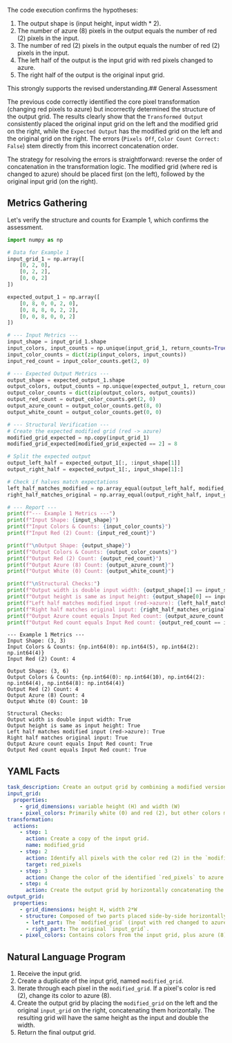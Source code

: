The code execution confirms the hypotheses:
1.  The output shape is (input height, input width * 2).
2.  The number of azure (8) pixels in the output equals the number of red (2) pixels in the input.
3.  The number of red (2) pixels in the output equals the number of red (2) pixels in the input.
4.  The left half of the output is the input grid with red pixels changed to azure.
5.  The right half of the output is the original input grid.

This strongly supports the revised understanding.## General Assessment

The previous code correctly identified the core pixel transformation (changing red pixels to azure) but incorrectly determined the structure of the output grid. The results clearly show that the `Transformed Output` consistently placed the original input grid on the left and the modified grid on the right, while the `Expected Output` has the modified grid on the left and the original grid on the right. The errors (`Pixels Off`, `Color Count Correct: False`) stem directly from this incorrect concatenation order.

The strategy for resolving the errors is straightforward: reverse the order of concatenation in the transformation logic. The modified grid (where red is changed to azure) should be placed first (on the left), followed by the original input grid (on the right).

## Metrics Gathering

Let's verify the structure and counts for Example 1, which confirms the assessment.

``` python
import numpy as np

# Data for Example 1
input_grid_1 = np.array([
    [0, 2, 0],
    [0, 2, 2],
    [0, 0, 2]
])

expected_output_1 = np.array([
    [0, 8, 0, 0, 2, 0],
    [0, 8, 8, 0, 2, 2],
    [0, 0, 8, 0, 0, 2]
])

# --- Input Metrics ---
input_shape = input_grid_1.shape
input_colors, input_counts = np.unique(input_grid_1, return_counts=True)
input_color_counts = dict(zip(input_colors, input_counts))
input_red_count = input_color_counts.get(2, 0)

# --- Expected Output Metrics ---
output_shape = expected_output_1.shape
output_colors, output_counts = np.unique(expected_output_1, return_counts=True)
output_color_counts = dict(zip(output_colors, output_counts))
output_red_count = output_color_counts.get(2, 0)
output_azure_count = output_color_counts.get(8, 0)
output_white_count = output_color_counts.get(0, 0)

# --- Structural Verification ---
# Create the expected modified grid (red -> azure)
modified_grid_expected = np.copy(input_grid_1)
modified_grid_expected[modified_grid_expected == 2] = 8

# Split the expected output
output_left_half = expected_output_1[:, :input_shape[1]]
output_right_half = expected_output_1[:, input_shape[1]:]

# Check if halves match expectations
left_half_matches_modified = np.array_equal(output_left_half, modified_grid_expected)
right_half_matches_original = np.array_equal(output_right_half, input_grid_1)

# --- Report ---
print(f"--- Example 1 Metrics ---")
print(f"Input Shape: {input_shape}")
print(f"Input Colors & Counts: {input_color_counts}")
print(f"Input Red (2) Count: {input_red_count}")

print(f"\nOutput Shape: {output_shape}")
print(f"Output Colors & Counts: {output_color_counts}")
print(f"Output Red (2) Count: {output_red_count}")
print(f"Output Azure (8) Count: {output_azure_count}")
print(f"Output White (0) Count: {output_white_count}")

print(f"\nStructural Checks:")
print(f"Output width is double input width: {output_shape[1] == input_shape[1] * 2}")
print(f"Output height is same as input height: {output_shape[0] == input_shape[0]}")
print(f"Left half matches modified input (red->azure): {left_half_matches_modified}")
print(f"Right half matches original input: {right_half_matches_original}")
print(f"Output Azure count equals Input Red count: {output_azure_count == input_red_count}")
print(f"Output Red count equals Input Red count: {output_red_count == input_red_count}")
```
```
--- Example 1 Metrics ---
Input Shape: (3, 3)
Input Colors & Counts: {np.int64(0): np.int64(5), np.int64(2): np.int64(4)}
Input Red (2) Count: 4

Output Shape: (3, 6)
Output Colors & Counts: {np.int64(0): np.int64(10), np.int64(2): np.int64(4), np.int64(8): np.int64(4)}
Output Red (2) Count: 4
Output Azure (8) Count: 4
Output White (0) Count: 10

Structural Checks:
Output width is double input width: True
Output height is same as input height: True
Left half matches modified input (red->azure): True
Right half matches original input: True
Output Azure count equals Input Red count: True
Output Red count equals Input Red count: True

```
## YAML Facts


```yaml
task_description: Create an output grid by combining a modified version of the input grid and the original input grid.
input_grid:
  properties:
    - grid_dimensions: variable height (H) and width (W)
    - pixel_colors: Primarily white (0) and red (2), but other colors might appear and should be preserved unless specified.
transformation:
  actions:
    - step: 1
      action: Create a copy of the input grid.
      name: modified_grid
    - step: 2
      action: Identify all pixels with the color red (2) in the `modified_grid`.
      target: red_pixels
    - step: 3
      action: Change the color of the identified `red_pixels` to azure (8) in the `modified_grid`.
    - step: 4
      action: Create the output grid by horizontally concatenating the `modified_grid` (on the left) and the original `input_grid` (on the right).
output_grid:
  properties:
    - grid_dimensions: height H, width 2*W
    - structure: Composed of two parts placed side-by-side horizontally.
      - left_part: The `modified_grid` (input with red changed to azure).
      - right_part: The original `input_grid`.
    - pixel_colors: Contains colors from the input grid, plus azure (8) replacing red (2) in the left part. Red (2) pixels remain in the right part.
```


## Natural Language Program

1.  Receive the input grid.
2.  Create a duplicate of the input grid, named `modified_grid`.
3.  Iterate through each pixel in the `modified_grid`. If a pixel's color is red (2), change its color to azure (8).
4.  Create the output grid by placing the `modified_grid` on the left and the original `input_grid` on the right, concatenating them horizontally. The resulting grid will have the same height as the input and double the width.
5.  Return the final output grid.